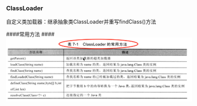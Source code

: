 ### ClassLoader

自定义类加载器：继承抽象类ClassLoader并重写findClass\(\)方法


####常用方法 ####
![](/assets/201708050004.png)

